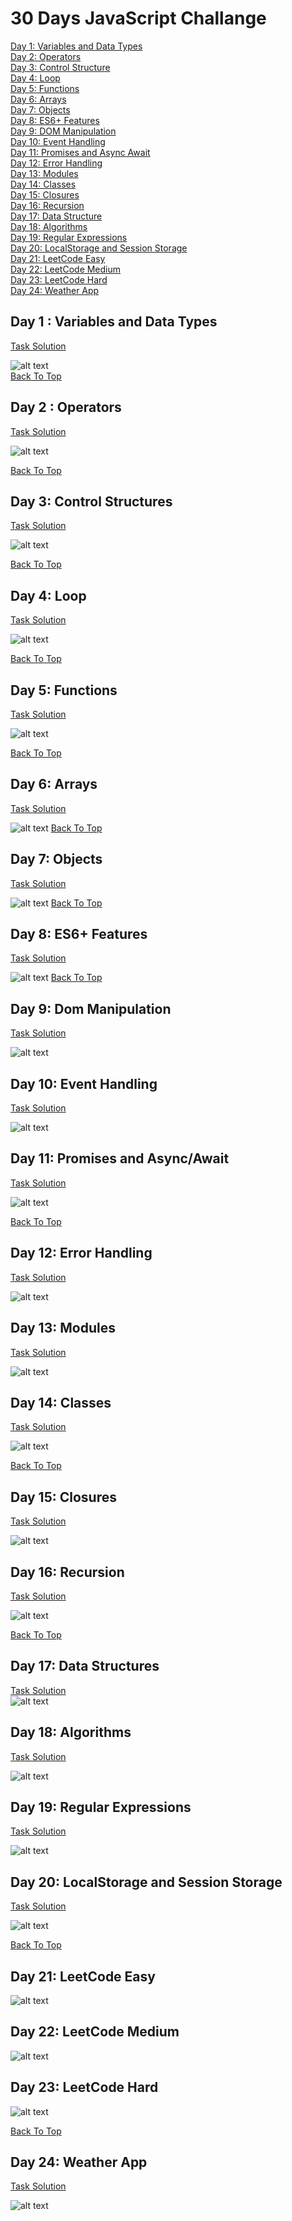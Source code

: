 # 30 Days JavaScript Challange
[Day 1: Variables and Data Types](#day-1--variables-and-data-types)<br>
[Day 2: Operators](#day-2--operators)<br>
[Day 3: Control Structure](#day-3-control-structures)<br>
[Day 4: Loop](#day-4-loop)<br>
[Day 5: Functions](#day-5-functions)<br>
[Day 6: Arrays](#day-6-arrays)<br>
[Day 7: Objects](#day-7-objects)<br>
[Day 8: ES6+ Features](#day-8-es6-features)<br>
[Day 9: DOM Manipulation](#day-9-dom-manipulation)<br>
[Day 10: Event Handling](#day-10-event-handling)<br>
[Day 11: Promises and Async Await](#day-11-promises-and-asyncawait)<br>
[Day 12: Error Handling](#day-12-error-handling)<br>
[Day 13: Modules](#day-13-modules)<br>
[Day 14: Classes](#day-14-classes)<br>
[Day 15: Closures](#day-15-closures)<br>
[Day 16: Recursion](#day-15-closures)<br>
[Day 17: Data Structure](#day-17-data-structures)<br>
[Day 18: Algorithms](#day-18-algorithms)<br>
[Day 19: Regular Expressions](#day-19-regular-expressions)<br>
[Day 20: LocalStorage and Session Storage](#day-20-localstorage-and-session-storage)<br>
[Day 21: LeetCode Easy](#day-21-leetcode-easy)<br>
[Day 22: LeetCode Medium](#day-22-leetcode-medium)<br>
[Day 23: LeetCode Hard](#day-23-leetcode-hard)<br>
[Day 24: Weather App](#day-24-weather-app)<br>

## Day 1 : Variables and Data Types

[Task Solution](/30DayChallange/Day1.js)<br>

![alt text](image.png)<br>
[Back To Top](#30-days-javascript-challange)
## Day 2 : Operators
[Task Solution](/30DayChallange/Day2.js)<br>

![alt text](image-2.png)

[Back To Top](#30-days-javascript-challange)
## Day 3: Control Structures
[Task Solution](/30DayChallange/Day3.js)<br>

![alt text](image-4.png)

[Back To Top](#30-days-javascript-challange)

## Day 4: Loop
[Task Solution](/30DayChallange/Day4.js)<br>

![alt text](image-6.png)

[Back To Top](#30-days-javascript-challange)

## Day 5: Functions
[Task Solution](/30DayChallange/Day5.js)<br>

![alt text](image-7.png)

[Back To Top](#30-days-javascript-challange)

## Day 6: Arrays

[Task Solution](/30DayChallange/Day6.js)<br>

![alt text](image-1.png)
[Back To Top](#30-days-javascript-challange)

## Day 7: Objects
[Task Solution](/30DayChallange/Day7.js)<br>

![alt text](image-3.png)
[Back To Top](#30-days-javascript-challange)

## Day 8: ES6+ Features
[Task Solution](/30DayChallange/Day8.js)<br>

![alt text](image-5.png)
[Back To Top](#30-days-javascript-challange)

## Day 9: Dom Manipulation
[Task Solution](/30DayChallange/Day9/index.html)<br>

![alt text](image-8.png)

## Day 10: Event Handling
[Task Solution](/30DayChallange/Day10/index.html)<br>

![alt text](image-9.png)

## Day 11: Promises and Async/Await
[Task Solution](/30DayChallange/Day11/Day11.js)<br>

![alt text](image-10.png)

[Back To Top](#30-days-javascript-challange)

## Day 12: Error Handling
[Task Solution](/30DayChallange/Day12.js)<br>

![alt text](image-11.png)

## Day 13: Modules
[Task Solution](/30DayChallange/Day13/Day13.js)<br>

![alt text](image-12.png)

## Day 14: Classes
[Task Solution](/30DayChallange/Day14.js)<br>

![alt text](image-13.png)

[Back To Top](#30-days-javascript-challange)

## Day 15: Closures
[Task Solution](/30DayChallange/Day15.js)<br>

![alt text](image-14.png)

## Day 16: Recursion
[Task Solution](/30DayChallange/Day16.js)<br>

![alt text](image-15.png)

[Back To Top](#30-days-javascript-challange)
## Day 17: Data Structures
[Task Solution](/30DayChallange/Day17.js)<br>
![alt text](image-16.png)

## Day 18: Algorithms
[Task Solution](/30DayChallange/Day18.js)<br>

![alt text](image-17.png)

## Day 19: Regular Expressions
[Task Solution](/30DayChallange/Day19.js)<br>

![alt text](image-18.png)

## Day 20: LocalStorage and Session Storage

[Task Solution](/30DayChallange/Day20/Task3.html)

![alt text](image-19.png)

[Back To Top](#30-days-javascript-challange)<br>

## Day 21: LeetCode Easy
![alt text](image-20.png)

## Day 22: LeetCode Medium
![alt text](image-21.png)

## Day 23: LeetCode Hard
![alt text](image-22.png)

[Back To Top](#30-days-javascript-challange)

## Day 24: Weather App
[Task Solution](/30DayChallange/Day24)<br>

![alt text](image-23.png)